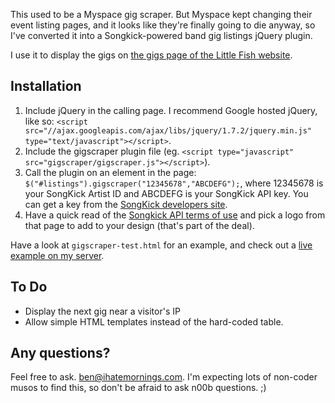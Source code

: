 This used to be a Myspace gig scraper. But Myspace kept changing their event listing pages, and it looks like they're finally going to die anyway, so I've converted it into a Songkick-powered band gig listings jQuery plugin.

I use it to display the gigs on [the gigs page of the Little Fish website](http://littlefishmusic.com/gigs).

## Installation ##

1. Include jQuery in the calling page. I recommend Google hosted jQuery, like so: `<script src="//ajax.googleapis.com/ajax/libs/jquery/1.7.2/jquery.min.js" type="text/javascript"></script>`.
2. Include the gigscraper plugin file (eg. `<script type="javascript" src="gigscraper/gigscraper.js"></script>`).
3. Call the plugin on an element in the page: `$("#listings").gigscraper("12345678","ABCDEFG");`, where 12345678 is your SongKick Artist ID and ABCDEFG is your SongKick API key. You can get a key from the [SongKick developers site](http://www.songkick.com/developer).
4. Have a quick read of the [Songkick API terms of use](http://www.songkick.com/developer/api-terms-of-use) and pick a logo from that page to add to your design (that's part of the deal).

Have a look at `gigscraper-test.html` for an example, and check out a [live example on my server](http://secondhead.co.uk/gigscraper/gigscraper-test.html).

## To Do ##

* Display the next gig near a visitor's IP
* Allow simple HTML templates instead of the hard-coded table.

## Any questions? ##

Feel free to ask. <ben@ihatemornings.com>. I'm expecting lots of non-coder musos to find this, so don't be afraid to ask n00b questions. ;)
